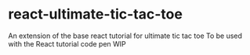 # react-ultimate-tic-tac-toe
An extension of the base react tutorial for ultimate tic tac toe
To be used with the React tutorial code pen
WIP
